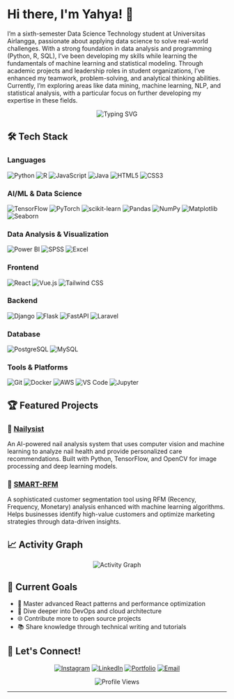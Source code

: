 
# Hi there, I'm Yahya! 👋
I’m a sixth-semester Data Science Technology student at Universitas Airlangga, passionate about applying data science to solve real-world challenges. With a strong foundation in data analysis and programming (Python, R, SQL), I’ve been developing my skills while learning the fundamentals of machine learning and statistical modeling. Through academic projects and leadership roles in student organizations, I’ve enhanced my teamwork, problem-solving, and analytical thinking abilities. Currently, I’m exploring areas like data mining, machine learning, NLP, and statistical analysis, with a particular focus on further developing my expertise in these fields.

<div align="center">
  <img src="https://readme-typing-svg.herokuapp.com?font=Fira+Code&pause=1000&color=2F81F7&center=true&vCenter=true&width=435&lines= AI+and+Data+Enthusiast; Machine+learning; Deep+Learning; Data+Analysis; Data+Visualization" alt="Typing SVG" />
</div>

## 🛠️ Tech Stack

### Languages
![Python](https://img.shields.io/badge/-Python-3776AB?style=flat-square&logo=python&logoColor=white)
![R](https://img.shields.io/badge/-R-276DC3?style=flat-square&logo=r&logoColor=white)
![JavaScript](https://img.shields.io/badge/-JavaScript-F7DF1E?style=flat-square&logo=javascript&logoColor=black)
![Java](https://img.shields.io/badge/-Java-007396?style=flat-square&logo=java&logoColor=white)
![HTML5](https://img.shields.io/badge/-HTML5-E34F26?style=flat-square&logo=html5&logoColor=white)
![CSS3](https://img.shields.io/badge/-CSS3-1572B6?style=flat-square&logo=css3&logoColor=white)

### AI/ML & Data Science
![TensorFlow](https://img.shields.io/badge/-TensorFlow-FF6F00?style=flat-square&logo=tensorflow&logoColor=white)
![PyTorch](https://img.shields.io/badge/-PyTorch-EE4C2C?style=flat-square&logo=pytorch&logoColor=white)
![scikit-learn](https://img.shields.io/badge/-scikit--learn-F7931E?style=flat-square&logo=scikit-learn&logoColor=white)
![Pandas](https://img.shields.io/badge/-Pandas-150458?style=flat-square&logo=pandas&logoColor=white)
![NumPy](https://img.shields.io/badge/-NumPy-013243?style=flat-square&logo=numpy&logoColor=white)
![Matplotlib](https://img.shields.io/badge/-Matplotlib-11557C?style=flat-square&logo=matplotlib&logoColor=white)
![Seaborn](https://img.shields.io/badge/-Seaborn-4C72B0?style=flat-square&logo=seaborn&logoColor=white)

### Data Analysis & Visualization
![Power BI](https://img.shields.io/badge/-Power%20BI-F2C811?style=flat-square&logo=power-bi&logoColor=black)
![SPSS](https://img.shields.io/badge/-SPSS-052FAD?style=flat-square&logo=ibm&logoColor=white)
![Excel](https://img.shields.io/badge/-Excel-217346?style=flat-square&logo=microsoft-excel&logoColor=white)

### Frontend
![React](https://img.shields.io/badge/-React-61DAFB?style=flat-square&logo=react&logoColor=black)
![Vue.js](https://img.shields.io/badge/-Vue.js-4FC08D?style=flat-square&logo=vue.js&logoColor=white)
![Tailwind CSS](https://img.shields.io/badge/-Tailwind%20CSS-38B2AC?style=flat-square&logo=tailwind-css&logoColor=white)

### Backend
![Django](https://img.shields.io/badge/-Django-092E20?style=flat-square&logo=django&logoColor=white)
![Flask](https://img.shields.io/badge/-Flask-000000?style=flat-square&logo=flask&logoColor=white)
![FastAPI](https://img.shields.io/badge/-FastAPI-009688?style=flat-square&logo=fastapi&logoColor=white)
![Laravel](https://img.shields.io/badge/-Laravel-FF2D20?style=flat-square&logo=laravel&logoColor=white)

### Database
![PostgreSQL](https://img.shields.io/badge/-PostgreSQL-336791?style=flat-square&logo=postgresql&logoColor=white)
![MySQL](https://img.shields.io/badge/-MySQL-4479A1?style=flat-square&logo=mysql&logoColor=white)

### Tools & Platforms
![Git](https://img.shields.io/badge/-Git-F05032?style=flat-square&logo=git&logoColor=white)
![Docker](https://img.shields.io/badge/-Docker-2496ED?style=flat-square&logo=docker&logoColor=white)
![AWS](https://img.shields.io/badge/-AWS-232F3E?style=flat-square&logo=amazon-aws&logoColor=white)
![VS Code](https://img.shields.io/badge/-VS%20Code-007ACC?style=flat-square&logo=visual-studio-code&logoColor=white)
![Jupyter](https://img.shields.io/badge/-Jupyter-F37626?style=flat-square&logo=jupyter&logoColor=white)

## 🏆 Featured Projects

### 🌟 [Nailysist](https://github.com/yahyaokt/Nailysist)
An AI-powered nail analysis system that uses computer vision and machine learning to analyze nail health and provide personalized care recommendations. Built with Python, TensorFlow, and OpenCV for image processing and deep learning models.

### 🌟 [SMART-RFM](https://github.com/yahyaokt/SMART-RFM)
A sophisticated customer segmentation tool using RFM (Recency, Frequency, Monetary) analysis enhanced with machine learning algorithms. Helps businesses identify high-value customers and optimize marketing strategies through data-driven insights.

## 📈 Activity Graph

<div align="center">
  <img src="https://github-readme-activity-graph.vercel.app/graph?username=yahyaokt&theme=react-dark&hide_border=true" alt="Activity Graph" />
</div>

## 🎯 Current Goals

- 🚀 Master advanced React patterns and performance optimization
- 🔧 Dive deeper into DevOps and cloud architecture
- 🌐 Contribute more to open source projects
- 📚 Share knowledge through technical writing and tutorials

## 🤝 Let's Connect!

<div align="center">
  
[![Instagram](https://img.shields.io/badge/-Instagram-E4405F?style=for-the-badge&logo=instagram&logoColor=white)](https://instagram.com/muhammadyahyaokt)
[![LinkedIn](https://img.shields.io/badge/-LinkedIn-0077B5?style=for-the-badge&logo=linkedin&logoColor=white)](https://linkedin.com/in/muhammadyahyaokt)
[![Portfolio](https://img.shields.io/badge/-Portfolio-FF5722?style=for-the-badge&logo=google-chrome&logoColor=white)](https://portofolio-yahya.netlify.app/)
[![Email](https://img.shields.io/badge/-Email-D14836?style=for-the-badge&logo=gmail&logoColor=white)](mailto:yahyaahnaf123@gmail.com)

</div>

<div align="center">
  <img src="https://komarev.com/ghpvc/?username=yahyaokt&color=blueviolet&style=flat-square&label=Profile+Views" alt="Profile Views" />
</div>

-------
